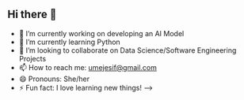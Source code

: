 ## Hi there 👋

- 🔭 I’m currently working on developing an AI Model
- 🌱 I’m currently learning Python
- 👯 I’m looking to collaborate on Data Science/Software Engineering Projects
- 📫 How to reach me: umejesif@gmail.com
- 😄 Pronouns: She/her
- ⚡ Fun fact: I love learning new things!
-->
